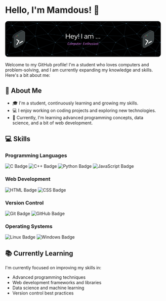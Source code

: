 # Hello, I'm Mamdous! 👋

![Profile Banner](https://github.com/MamdousLaskar/MamdousLaskar/blob/main/header.png)

Welcome to my GitHub profile! I'm a student who loves computers and problem-solving, and I am currently expanding my knowledge and skills. Here's a bit about me:

## 🌟 About Me

- 🎓 I'm a student, continuously learning and growing my skills.
- 💻 I enjoy working on coding projects and exploring new technologies.
- 🌱 Currently, I'm learning advanced programming concepts, data science, and a bit of web development.

## 💻 Skills

### Programming Languages
![C Badge](https://img.shields.io/badge/C-A8B9CC?style=flat-square&logo=c&logoColor=white)
![C++ Badge](https://img.shields.io/badge/C++-00599C?style=flat-square&logo=c%2B%2B&logoColor=white)
![Python Badge](https://img.shields.io/badge/Python-3776AB?style=flat-square&logo=python&logoColor=white)
![JavaScript Badge](https://img.shields.io/badge/JavaScript-F7DF1E?style=flat-square&logo=javascript&logoColor=black)

### Web Development
![HTML Badge](https://img.shields.io/badge/HTML5-E34F26?style=flat-square&logo=html5&logoColor=white)
![CSS Badge](https://img.shields.io/badge/CSS3-1572B6?style=flat-square&logo=css3&logoColor=white)

### Version Control
![Git Badge](https://img.shields.io/badge/Git-F05032?style=flat-square&logo=git&logoColor=white)
![GitHub Badge](https://img.shields.io/badge/GitHub-181717?style=flat-square&logo=github&logoColor=white)

### Operating Systems
![Linux Badge](https://img.shields.io/badge/Linux-FCC624?style=flat-square&logo=linux&logoColor=black)
![Windows Badge](https://img.shields.io/badge/Windows-0078D4?style=flat-square&logo=windows&logoColor=white)


## 📚 Currently Learning

I'm currently focused on improving my skills in:

- Advanced programming techniques
- Web development frameworks and libraries
- Data science and machine learning
- Version control best practices


